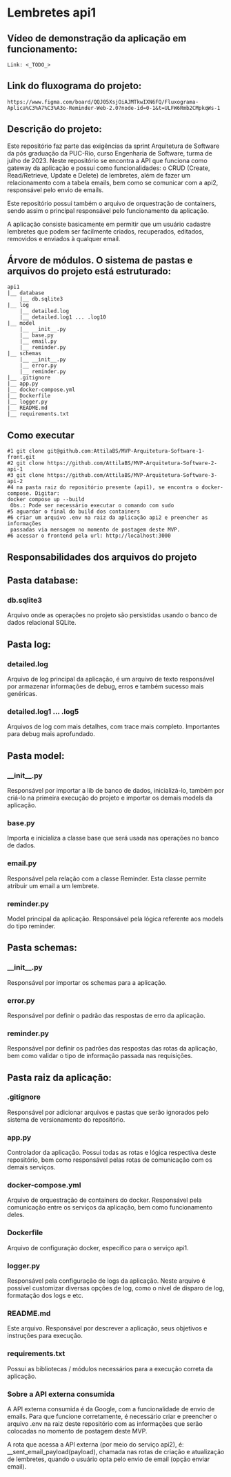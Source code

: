 # Lembretes api1

## Vídeo de demonstração da aplicação em funcionamento:
    Link: <_TODO_>

## Link do fluxograma do projeto:
    https://www.figma.com/board/QQJ05XsjOiAJMTkwIXN6FQ/Fluxograma-Aplica%C3%A7%C3%A3o-Reminder-Web-2.0?node-id=0-1&t=ULFW6Rmb2CMpkqWs-1

## Descrição do projeto:
   Este repositório faz parte das exigências da sprint Arquitetura de Software
  da pós graduação da PUC-Rio, curso Engenharia de Software, turma de julho de 2023.
  Neste repositório se encontra a API que funciona como gateway da aplicação e
  possui como funcionalidades: o CRUD (Create, Read/Retrieve, Update e Delete)
  de lembretes, além de fazer um relacionamento com a tabela emails, bem como
  se comunicar com a api2, responsável pelo envio de emails.

   Este repositório possui também o arquivo de orquestração de containers, sendo
  assim o principal responsável pelo funcionamento da aplicação.

   A aplicação consiste basicamente em permitir que um usuário cadastre
  lembretes que podem ser facilmente criados, recuperados, editados, removidos
  e enviados à qualquer email.

## Árvore de módulos. O sistema de pastas e arquivos do projeto está estruturado:
    api1
    |__ database
        |__ db.sqlite3
    |__ log
        |__ detailed.log
        |__ detailed.log1 ... .log10
    |__ model
        |__ __init__.py
        |__ base.py
        |__ email.py
        |__ reminder.py
    |__ schemas
        |__ __init__.py
        |__ error.py
        |__ reminder.py
    |__ .gitignore
    |__ app.py
    |__ docker-compose.yml
    |__ Dockerfile
    |__ logger.py
    |__ README.md
    |__ requirements.txt

## Como executar

    #1 git clone git@github.com:AttilaBS/MVP-Arquitetura-Software-1-front.git
    #2 git clone https://github.com/AttilaBS/MVP-Arquitetura-Software-2-api-1
    #3 git clone https://github.com/AttilaBS/MVP-Arquitetura-Software-3-api-2
    #4 na pasta raiz do repositório presente (api1), se encontra o docker-compose. Digitar:
    docker compose up --build
     Obs.: Pode ser necessário executar o comando com sudo
    #5 aguardar o final do build dos containers
    #6 criar um arquivo .env na raiz da aplicação api2 e preencher as informações
     passadas via mensagem no momento de postagem deste MVP.
    #6 acessar o frontend pela url: http://localhost:3000

## Responsabilidades dos arquivos do projeto

## Pasta database:
  ### db.sqlite3
   Arquivo onde as operações no projeto são persistidas usando o banco
  de dados relacional SQLite.

## Pasta log:
  ### detailed.log
   Arquivo de log principal da aplicação, é um arquivo de texto
  responsável por armazenar informações de debug, erros e também sucesso
  mais genéricas.

  ### detailed.log1 ... .log5
   Arquivos de log com mais detalhes, com trace mais completo. Importantes
  para debug mais aprofundado.

## Pasta model:
  ### \_\_init\_\_.py
   Responsável por importar a lib de banco de dados, inicializá-lo,
  também por criá-lo na primeira execução do projeto e importar os demais
  models da aplicação.

  ### base.py
   Importa e inicializa a classe base que será usada nas operações no banco
  de dados.

  ### email.py
   Responsável pela relação com a classe Reminder. Esta classe permite
  atribuir um email a um lembrete.

  ### reminder.py
   Model principal da aplicação. Responsável pela lógica referente aos
  models do tipo reminder.

## Pasta schemas:
  ### \_\_init\_\_.py
   Responsável por importar os schemas para a aplicação.

  ### error.py
   Responsável por definir o padrão das respostas de erro da aplicação.

  ### reminder.py
   Responsável por definir os padrões das respostas das rotas da aplicação,
  bem como validar o tipo de informação passada nas requisições.

## Pasta raiz da aplicação:
  ### .gitignore
   Responsável por adicionar arquivos e pastas que serão ignorados
  pelo sistema de versionamento do repositório.

  ### app.py
   Controlador da aplicação. Possui todas as rotas e lógica respectiva
  deste repositório, bem como responsável pelas rotas de comunicação
  com os demais serviços.

  ### docker-compose.yml
   Arquivo de orquestração de containers do docker. Responsável pela comunicação
  entre os serviços da aplicação, bem como funcionamento deles.

  ### Dockerfile
   Arquivo de configuração docker, específico para o serviço api1.

  ### logger.py
   Responsável pela configuração de logs da aplicação. Neste arquivo
  é possível customizar diversas opções de log, como o nível de disparo
  de log, formatação dos logs e etc.

  ### README.md
   Este arquivo. Responsável por descrever a aplicação, seus objetivos
  e instruções para execução.

  ### requirements.txt
   Possui as bibliotecas / módulos necessários para a execução correta
  da aplicação.

  ### Sobre a API externa consumida
   A API externa consumida é da Google, com a funcionalidade de envio de
  emails. Para que funcione corretamente, é necessário criar e preencher
  o arquivo .env na raiz deste repositório com as informações que serão
  colocadas no momento de postagem deste MVP.

  A rota que acessa a API externa (por meio do serviço api2), é:
  __sent_email_payload(payload), chamada nas rotas de criação e atualização
  de lembretes, quando o usuário opta pelo envio de email (opção enviar email).

